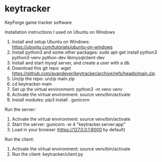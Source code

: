 # keytracker
KeyForge game tracker software

Installation instructions I used on Ubuntu on Windows

1. Install and setup Ubuntu on Windows: https://ubuntu.com/tutorials/ubuntu-on-windows
2. Install python3 and some other packages: sudo apt-get install python3 python3-venv python-dev libmysqlclient-dev
3. Install and start mysql server, and create a user with a db.
4. Download this git repo: wget https://github.com/avandever/keytracker/archive/refs/heads/main.zip
5. Unzip the repo: unzip main.zip
6. cd keytracker-main
7. Set up the virtual environment: python3 -m venv venv
8. Activate the virtual environment: source venv/bin/activate
9. Install modules: pip3 install . gunicorn

Run the server:
1. Activate the virtual environment: source venv/bin/activate
2. Start the server: gunicorn -w 4 "keytracker.server:app"
3. Load in your browser (https://127.0.0.1:8000 by default)

Run the client:
1. Activate the virtual environment: source venv/bin/activate
2. Run the client: keytracker/client.py
